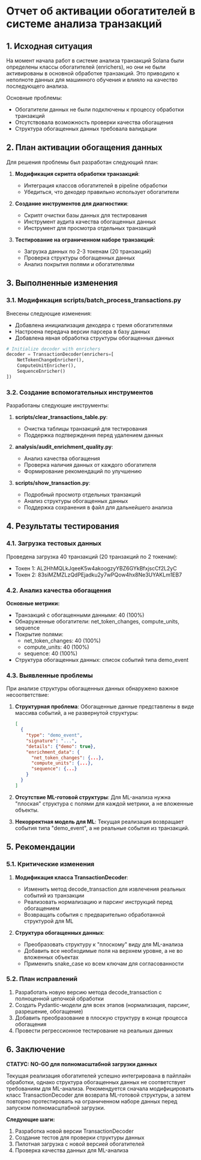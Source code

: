 # Отчет об активации обогатителей в системе анализа транзакций

## 1. Исходная ситуация

На момент начала работ в системе анализа транзакций Solana были определены классы обогатителей (enrichers), но они не были активированы в основной обработке транзакций. Это приводило к неполноте данных для машинного обучения и влияло на качество последующего анализа.

Основные проблемы:
- Обогатители данных не были подключены к процессу обработки транзакций
- Отсутствовала возможность проверки качества обогащения
- Структура обогащенных данных требовала валидации

## 2. План активации обогащения данных

Для решения проблемы был разработан следующий план:

1. **Модификация скрипта обработки транзакций**:
   - Интеграция классов обогатителей в pipeline обработки
   - Убедиться, что декодер правильно использует обогатители

2. **Создание инструментов для диагностики**:
   - Скрипт очистки базы данных для тестирования
   - Инструмент аудита качества обогащенных данных
   - Инструмент для просмотра отдельных транзакций

3. **Тестирование на ограниченном наборе транзакций**:
   - Загрузка данных по 2-3 токенам (20 транзакций)
   - Проверка структуры обогащенных данных
   - Анализ покрытия полями и обогатителями

## 3. Выполненные изменения

### 3.1. Модификация scripts/batch_process_transactions.py

Внесены следующие изменения:
- Добавлена инициализация декодера с тремя обогатителями
- Настроена передача версии парсера в базу данных
- Добавлена явная обработка структуры обогащенных данных

```python
# Initialize decoder with enrichers
decoder = TransactionDecoder(enrichers=[
    NetTokenChangeEnricher(),
    ComputeUnitEnricher(),
    SequenceEnricher()
])
```

### 3.2. Создание вспомогательных инструментов

Разработаны следующие инструменты:

1. **scripts/clear_transactions_table.py**:
   - Очистка таблицы транзакций для тестирования
   - Поддержка подтверждения перед удалением данных

2. **analysis/audit_enrichment_quality.py**:
   - Анализ качества обогащения
   - Проверка наличия данных от каждого обогатителя
   - Формирование рекомендаций по улучшению

3. **scripts/show_transaction.py**:
   - Подробный просмотр отдельных транзакций
   - Анализ структуры обогащенных данных
   - Поддержка сохранения в файл для дальнейшего анализа

## 4. Результаты тестирования

### 4.1. Загрузка тестовых данных

Проведена загрузка 40 транзакций (20 транзакций по 2 токенам):
- Токен 1: AL2HhMQLkJqeeK5w4akoogzyYBZ6GYkBfxjscCf2L2yC
- Токен 2: 83siMZMZLzQdPEjadku2y7wPQow4hx8Ne3UYAKLm1EB7

### 4.2. Анализ качества обогащения

**Основные метрики:**
- Транзакций с обогащенными данными: 40 (100%)
- Обнаруженные обогатители: net_token_changes, compute_units, sequence
- Покрытие полями:
  - net_token_changes: 40 (100%)
  - compute_units: 40 (100%)
  - sequence: 40 (100%)
- Структура обогащенных данных: список событий типа demo_event

### 4.3. Выявленные проблемы

При анализе структуры обогащенных данных обнаружено важное несоответствие:

1. **Структурная проблема**: Обогащенные данные представлены в виде массива событий, а не развернутой структуры:
   ```json
   [
     {
       "type": "demo_event",
       "signature": "...",
       "details": {"demo": true},
       "enrichment_data": {
         "net_token_changes": {...},
         "compute_units": {...},
         "sequence": {...}
       }
     }
   ]
   ```

2. **Отсутствие ML-готовой структуры**: Для ML-анализа нужна "плоская" структура с полями для каждой метрики, а не вложенные объекты.

3. **Некорректная модель для ML**: Текущая реализация возвращает события типа "demo_event", а не реальные события из транзакций.

## 5. Рекомендации

### 5.1. Критические изменения

1. **Модификация класса TransactionDecoder**:
   - Изменить метод decode_transaction для извлечения реальных событий из транзакции
   - Реализовать нормализацию и парсинг инструкций перед обогащением
   - Возвращать события с предварительно обработанной структурой для ML

2. **Структура обогащенных данных**:
   - Преобразовать структуру к "плоскому" виду для ML-анализа
   - Добавить все необходимые поля на верхнем уровне, а не во вложенных объектах
   - Применить snake_case ко всем ключам для согласованности

### 5.2. План исправлений

1. Разработать новую версию метода decode_transaction с полноценной цепочкой обработки
2. Создать Pydantic-модели для всех этапов (нормализация, парсинг, разрешение, обогащение)
3. Добавить преобразование в плоскую структуру в конце процесса обогащения
4. Провести регрессионное тестирование на реальных данных

## 6. Заключение

**СТАТУС: NO-GO для полномасштабной загрузки данных**

Текущая реализация обогатителей успешно интегрирована в пайплайн обработки, однако структура обогащенных данных не соответствует требованиям для ML-анализа. Рекомендуется сначала модифицировать класс TransactionDecoder для возврата ML-готовой структуры, а затем повторно протестировать на ограниченном наборе данных перед запуском полномасштабной загрузки.

**Следующие шаги:**
1. Разработка новой версии TransactionDecoder
2. Создание тестов для проверки структуры данных
3. Пилотная загрузка с новой версией обогатителей
4. Проверка качества данных для ML-анализа 